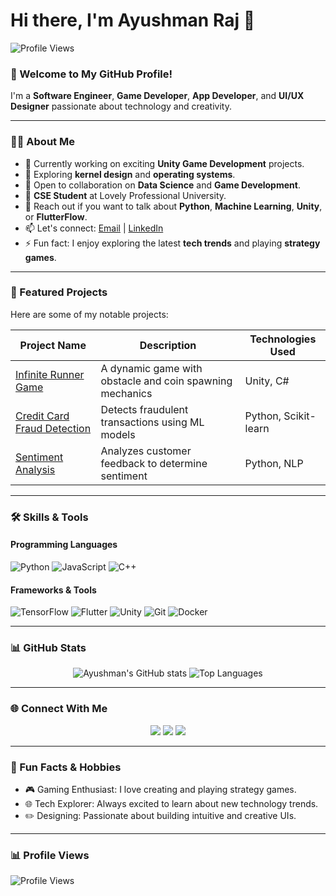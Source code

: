 

<!--
**AJ-AYUSHMAN/AJ-AYUSHMAN** is a ✨ _special_ ✨ repository because its `README.md` (this file) appears on your GitHub profile.

Here are some ideas to get you started:

- 🔭 I’m currently working on ...
- 🌱 I’m currently learning ...
- 👯 I’m looking to collaborate on ...
- 🤔 I’m looking for help with ...
- 💬 Ask me about ...
- 📫 How to reach me: ...
- 😄 Pronouns: ...
- ⚡ Fun fact: ...
-->
# Hi there, I'm Ayushman Raj 👋

![Profile Views](https://komarev.com/ghpvc/?username=AyushmanRaj&color=blue)

### 🌟 Welcome to My GitHub Profile! 
I'm a **Software Engineer**, **Game Developer**, **App Developer**, and **UI/UX Designer** passionate about technology and creativity. 

---

### 👨‍💻 About Me
- 🔭 Currently working on exciting **Unity Game Development** projects.
- 🌱 Exploring **kernel design** and **operating systems**.
- 🎯 Open to collaboration on **Data Science** and **Game Development**.
- 💼 **CSE Student** at Lovely Professional University.
- 💬 Reach out if you want to talk about **Python**, **Machine Learning**, **Unity**, or **FlutterFlow**.
- 📫 Let's connect: [Email](mailto:sonurajsheohar@gmail.com) | [LinkedIn](https://www.linkedin.com/in/your-linkedin/)
- ⚡ Fun fact: I enjoy exploring the latest **tech trends** and playing **strategy games**.

---

### 🚀 Featured Projects
Here are some of my notable projects:

| Project Name | Description | Technologies Used |
|--------------|-------------|-------------------|
| [Infinite Runner Game](https://github.com/your-username/infinite-runner-game) | A dynamic game with obstacle and coin spawning mechanics | Unity, C# |
| [Credit Card Fraud Detection](https://github.com/your-username/credit-card-fraud-detection) | Detects fraudulent transactions using ML models | Python, Scikit-learn |
| [Sentiment Analysis](https://github.com/your-username/sentiment-analysis) | Analyzes customer feedback to determine sentiment | Python, NLP |

---

### 🛠️ Skills & Tools
#### Programming Languages
![Python](https://img.shields.io/badge/-Python-3776AB?style=flat&logo=python&logoColor=white)
![JavaScript](https://img.shields.io/badge/-JavaScript-F7DF1E?style=flat&logo=javascript&logoColor=black)
![C++](https://img.shields.io/badge/-C++-00599C?style=flat&logo=c%2B%2B&logoColor=white)

#### Frameworks & Tools
![TensorFlow](https://img.shields.io/badge/-TensorFlow-FF6F00?style=flat&logo=tensorflow&logoColor=white)
![Flutter](https://img.shields.io/badge/-Flutter-02569B?style=flat&logo=flutter&logoColor=white)
![Unity](https://img.shields.io/badge/-Unity-000000?style=flat&logo=unity&logoColor=white)
![Git](https://img.shields.io/badge/-Git-F05032?style=flat&logo=git&logoColor=white)
![Docker](https://img.shields.io/badge/-Docker-2496ED?style=flat&logo=docker&logoColor=white)

---

### 📊 GitHub Stats
<div align="center">
  <img src="https://github-readme-stats.vercel.app/api?username=AyushmanRaj&show_icons=true&theme=radical&count_private=true&cache_seconds=1800" alt="Ayushman's GitHub stats" />
  <img src="https://github-readme-stats.vercel.app/api/top-langs/?username=AyushmanRaj&layout=compact&theme=radical" alt="Top Languages" />
</div>

---

### 🌐 Connect With Me
<div align="center">
  <a href="https://www.linkedin.com/in/your-linkedin/"><img src="https://img.shields.io/badge/-LinkedIn-0077B5?style=for-the-badge&logo=linkedin&logoColor=white" /></a>
  <a href="https://twitter.com/your-twitter"><img src="https://img.shields.io/badge/-Twitter-1DA1F2?style=for-the-badge&logo=twitter&logoColor=white" /></a>
  <a href="mailto:sonurajsheohar@gmail.com"><img src="https://img.shields.io/badge/-Email-D14836?style=for-the-badge&logo=gmail&logoColor=white" /></a>
</div>

---

### 🎯 Fun Facts & Hobbies
- 🎮 Gaming Enthusiast: I love creating and playing strategy games.
- 🌐 Tech Explorer: Always excited to learn about new technology trends.
- ✏️ Designing: Passionate about building intuitive and creative UIs.

---

### 📊 Profile Views
![Profile Views](https://profile-counter.glitch.me/AyushmanRaj/count.svg)
